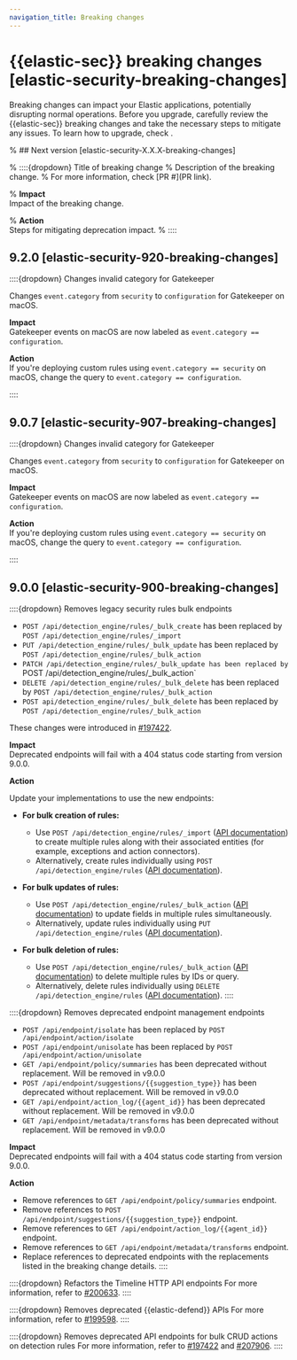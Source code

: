 ```yaml
---
navigation_title: Breaking changes
---
```

# {{elastic-sec}} breaking changes [elastic-security-breaking-changes]
Breaking changes can impact your Elastic applications, potentially disrupting normal operations. Before you upgrade, carefully review the {{elastic-sec}} breaking changes and take the necessary steps to mitigate any issues. To learn how to upgrade, check [](/deploy-manage/upgrade.md).

% ## Next version [elastic-security-X.X.X-breaking-changes]

% ::::{dropdown} Title of breaking change 
% Description of the breaking change.
% For more information, check [PR #](PR link).

% **Impact**<br> Impact of the breaking change.

% **Action**<br> Steps for mitigating deprecation impact.
% ::::

## 9.2.0 [elastic-security-920-breaking-changes]
::::{dropdown} Changes invalid category for Gatekeeper

Changes `event.category` from `security` to `configuration` for Gatekeeper on macOS.

**Impact**<br> Gatekeeper events on macOS are now labeled as `event.category == configuration`.

**Action**<br> If you're deploying custom rules using `event.category == security` on macOS, change the query to `event.category == configuration`.

::::

## 9.0.7 [elastic-security-907-breaking-changes]
::::{dropdown} Changes invalid category for Gatekeeper

Changes `event.category` from `security` to `configuration` for Gatekeeper on macOS.

**Impact**<br> Gatekeeper events on macOS are now labeled as `event.category == configuration`.

**Action**<br> If you're deploying custom rules using `event.category == security` on macOS, change the query to `event.category == configuration`.

::::


## 9.0.0 [elastic-security-900-breaking-changes]

::::{dropdown} Removes legacy security rules bulk endpoints
* `POST /api/detection_engine/rules/_bulk_create` has been replaced by `POST /api/detection_engine/rules/_import`
* `PUT /api/detection_engine/rules/_bulk_update` has been replaced by `POST /api/detection_engine/rules/_bulk_action`
* `PATCH /api/detection_engine/rules/_bulk_update has been replaced by `POST /api/detection_engine/rules/_bulk_action`
* `DELETE /api/detection_engine/rules/_bulk_delete` has been replaced by `POST /api/detection_engine/rules/_bulk_action`
* `POST api/detection_engine/rules/_bulk_delete` has been replaced by `POST /api/detection_engine/rules/_bulk_action`

These changes were introduced in [#197422]({{kib-pull}}197422).

**Impact**<br> Deprecated endpoints will fail with a 404 status code starting from version 9.0.0.

**Action**<br>

Update your implementations to use the new endpoints:

* **For bulk creation of rules:**

    * Use `POST /api/detection_engine/rules/_import` ([API documentation](https://www.elastic.co/docs/api/doc/kibana/operation/operation-importrules)) to create multiple rules along with their associated entities (for example, exceptions and action connectors).
    * Alternatively, create rules individually using `POST /api/detection_engine/rules` ([API documentation](https://www.elastic.co/docs/api/doc/kibana/operation/operation-createrule)).

* **For bulk updates of rules:**

    * Use `POST /api/detection_engine/rules/_bulk_action` ([API documentation](https://www.elastic.co/docs/api/doc/kibana/operation/operation-performrulesbulkaction)) to update fields in multiple rules simultaneously.
    * Alternatively, update rules individually using `PUT /api/detection_engine/rules` ([API documentation](https://www.elastic.co/docs/api/doc/kibana/operation/operation-updaterule)).

* **For bulk deletion of rules:**

    * Use `POST /api/detection_engine/rules/_bulk_action` ([API documentation](https://www.elastic.co/docs/api/doc/kibana/operation/operation-performrulesbulkaction)) to delete multiple rules by IDs or query.
    * Alternatively, delete rules individually using `DELETE /api/detection_engine/rules` ([API documentation](https://www.elastic.co/docs/api/doc/kibana/operation/operation-deleterule)).
::::

::::{dropdown} Removes deprecated endpoint management endpoints
* `POST /api/endpoint/isolate` has been replaced by `POST /api/endpoint/action/isolate`
* `POST /api/endpoint/unisolate` has been replaced by `POST /api/endpoint/action/unisolate`
* `GET /api/endpoint/policy/summaries` has been deprecated without replacement. Will be removed in v9.0.0
* `POST /api/endpoint/suggestions/{{suggestion_type}}` has been deprecated without replacement. Will be removed in v9.0.0
* `GET /api/endpoint/action_log/{{agent_id}}` has been deprecated without replacement. Will be removed in v9.0.0
* `GET /api/endpoint/metadata/transforms` has been deprecated without replacement. Will be removed in v9.0.0

**Impact**<br> Deprecated endpoints will fail with a 404 status code starting from version 9.0.0.

**Action**<br>

* Remove references to `GET /api/endpoint/policy/summaries` endpoint.
* Remove references to `POST /api/endpoint/suggestions/{{suggestion_type}}` endpoint.
* Remove references to `GET /api/endpoint/action_log/{{agent_id}}` endpoint.
* Remove references to `GET /api/endpoint/metadata/transforms` endpoint.
* Replace references to deprecated endpoints with the replacements listed in the breaking change details.
::::

::::{dropdown} Refactors the Timeline HTTP API endpoints
For more information, refer to [#200633]({{kib-pull}}200633).
::::

::::{dropdown} Removes deprecated {{elastic-defend}} APIs
For more information, refer to [#199598]({{kib-pull}}199598).
::::

::::{dropdown} Removes deprecated API endpoints for bulk CRUD actions on detection rules
For more information, refer to [#197422]({{kib-pull}}197422) and [#207906]({{kib-pull}}207906).
::::